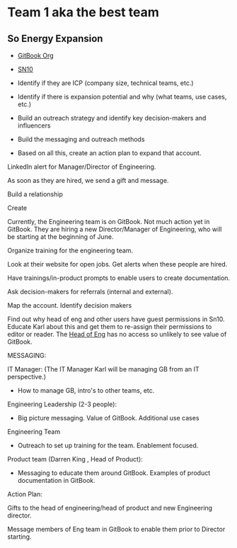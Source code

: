 # Team 1 aka the best team

## So Energy Expansion&#x20;

* [GitBook Org](https://app.hubspot.com/contacts/8443689/record/2-1138478/1280451347)
* [SN10](https://app.gitbook.com/admin/o/6snd8PyPYMhg0wUw6CeQ)



* Identify if they are ICP (company size, technical teams, etc.)



* Identify if there is expansion potential and why (what teams, use cases, etc.)
* Build an outreach strategy and identify key decision-makers and influencers&#x20;
* Build the messaging and outreach methods
* Based on all this, create an action plan to expand that account.

LinkedIn alert for Manager/Director of Engineering.

As soon as they are hired, we send a gift and message.

Build a relationship

Create&#x20;

Currently, the Engineering team is on GitBook. Not much action yet in GitBook. They are hiring a new Director/Manager of Engineering, who will be starting at the beginning of June.&#x20;

Organize training for the engineering team.&#x20;

Look at their website for open jobs. Get alerts when these people are hired.&#x20;

Have trainings/in-product prompts to enable users to create documentation.&#x20;

Ask decision-makers for referrals (internal and external).&#x20;



Map the account. Identify decision makers

Find out why head of eng and other users have guest permissions in Sn10. Educate Karl about this and get them to re-assign their permissions to editor or reader. The [Head of Eng](https://www.linkedin.com/in/marc-tatham-22753811/?originalSubdomain=es) has no access so unlikely to see value of GitBook.&#x20;



MESSAGING:



IT Manager: (The IT Manager Karl will be managing GB from an IT perspective.)

* How to manage GB, intro's to other teams, etc.&#x20;

Engineering Leadership (2-3 people):

* Big picture messaging. Value of GitBook. Additional use cases

Engineering Team

* Outreach to set up training for the team. Enablement focused.&#x20;

Product team (Darren King , Head of Product):

* Messaging to educate them around GitBook. Examples of product documentation in GitBook.&#x20;

Action Plan:



Gifts to the head of engineering/head of product and new Engineering director.&#x20;

Message members of Eng team in GitBook to enable them prior to Director starting.&#x20;



